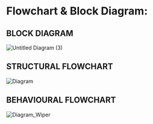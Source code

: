 # Flowchart & Block Diagram:

## BLOCK DIAGRAM

![Untitled Diagram (3)](https://user-images.githubusercontent.com/101013448/168089335-1ce41f5c-acf3-414c-b5c6-de151ea8c815.jpg)

## STRUCTURAL FLOWCHART

![Diagram](https://user-images.githubusercontent.com/101013448/168427186-09bb7878-7a0a-4e59-b6cf-db38c6350788.jpg)

## BEHAVIOURAL FLOWCHART

![Diagram_Wiper](https://user-images.githubusercontent.com/101013448/168428649-0a355681-721c-4572-bd8a-923a94d6189d.jpg)
